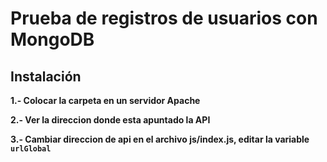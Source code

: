 # Prueba de registros de usuarios con MongoDB


## Instalación


**1.- Colocar la carpeta en un servidor Apache**

**2.- Ver la direccion donde esta apuntado la API**

**3.- Cambiar direccion de api en el archivo js/index.js, editar la variable `urlGlobal`**


